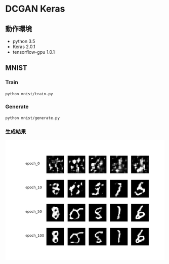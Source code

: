 # DCGAN  Keras

## 動作環境
* python 3.5
* Keras 2.0.1
* tensorflow-gpu 1.0.1

## MNIST
### Train
`python mnist/train.py`

### Generate
`python mnist/generate.py`

### 生成結果
<img src="./images/result.png">

